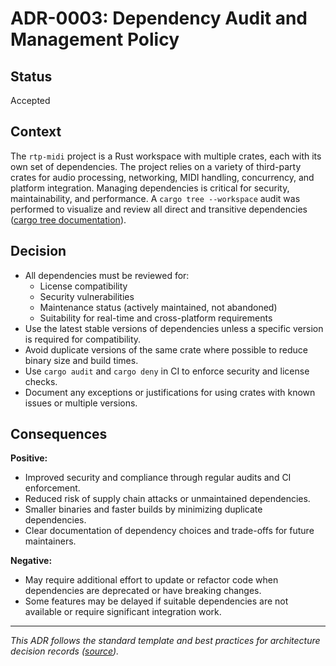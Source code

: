 # ADR-0003: Dependency Audit and Management Policy

## Status

Accepted

## Context

The `rtp-midi` project is a Rust workspace with multiple crates, each with its own set of dependencies. The project relies on a variety of third-party crates for audio processing, networking, MIDI handling, concurrency, and platform integration. Managing dependencies is critical for security, maintainability, and performance. A `cargo tree --workspace` audit was performed to visualize and review all direct and transitive dependencies ([cargo tree documentation](https://doc.rust-lang.org/cargo/commands/cargo-tree.html)).

## Decision

- All dependencies must be reviewed for:
  - License compatibility
  - Security vulnerabilities
  - Maintenance status (actively maintained, not abandoned)
  - Suitability for real-time and cross-platform requirements
- Use the latest stable versions of dependencies unless a specific version is required for compatibility.
- Avoid duplicate versions of the same crate where possible to reduce binary size and build times.
- Use `cargo audit` and `cargo deny` in CI to enforce security and license checks.
- Document any exceptions or justifications for using crates with known issues or multiple versions.

## Consequences

**Positive:**
- Improved security and compliance through regular audits and CI enforcement.
- Reduced risk of supply chain attacks or unmaintained dependencies.
- Smaller binaries and faster builds by minimizing duplicate dependencies.
- Clear documentation of dependency choices and trade-offs for future maintainers.

**Negative:**
- May require additional effort to update or refactor code when dependencies are deprecated or have breaking changes.
- Some features may be delayed if suitable dependencies are not available or require significant integration work.

---

_This ADR follows the standard template and best practices for architecture decision records ([source](https://github.com/joelparkerhenderson/architecture-decision-record))._ 